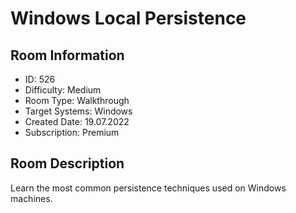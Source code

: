 ﻿# Windows Local Persistence

## Room Information
- ID: 526
- Difficulty: Medium
- Room Type: Walkthrough
- Target Systems: Windows
- Created Date: 19.07.2022
- Subscription: Premium

## Room Description
Learn the most common persistence techniques used on Windows machines.
